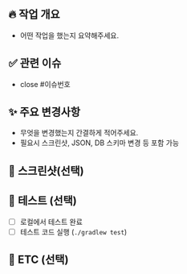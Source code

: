 ## 🔥 작업 개요

- 어떤 작업을 했는지 요약해주세요.

## ✅ 관련 이슈

- close #이슈번호

## ✨ 주요 변경사항

- 무엇을 변경했는지 간결하게 적어주세요.
- 필요시 스크린샷, JSON, DB 스키마 변경 등 포함 가능

## 📸 스크린샷(선택)

## 🧪 테스트 (선택)

- [ ] 로컬에서 테스트 완료
- [ ] 테스트 코드 실행 (`./gradlew test`)

## 📝 ETC (선택)
